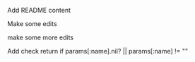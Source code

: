 Add README content

Make some edits

make some more edits


Add check
return if params[:name].nil? || params[:name] != ""
